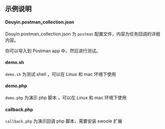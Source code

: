 ## 示例说明

#### Douyin.postman_collection.json

Douyin.postman_collection.json 为 `postman` 配置文件，内容为任务回调的详细内容。

你可以导入到 Postman app 中，然后进行测试。


#### demo.sh

`demo.sh` 为测试 shell ，可以在 Linux  和 mac 环境下使用

#### demo.php

`demo.php` 为演示 php 脚本 ，可以在 Linux  和 mac 环境下使用

#### callback.php

`callback.php` 为演示回调 php 脚本，需要安装 swoole 扩展